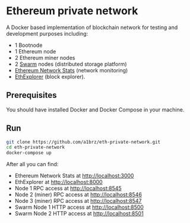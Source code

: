 # Ethereum private network
A Docker based implementation of blockchain network for testing and development purposes including:
- 1 Bootnode
- 1 Ethereum node
- 2 Ethereum miner nodes
- 2 [Swarm](https://swarm-guide.readthedocs.io/en/latest/introduction.html) nodes (distributed storage platform)
- [Ethereum Network Stats](https://github.com/cubedro/eth-netstats) (network monitoring)
- [EthExplorer](https://github.com/etherparty/explorer) (block explorer).

## Prerequisites
You should have installed Docker and Docker Compose in your machine.

## Run
```bash
git clone https://github.com/a1brz/eth-private-network.git
cd eth-private-network
docker-compose up
```

After all you can find:
- Ethereum Network Stats at [http://localhost:3000](http://localhost:3000)
- EthExplorer at [http://localhost:8000](http://localhost:8000)
- Node 1 RPC access at [http://localhost:8545](http://localhost:8545)
- Node 2 (miner) RPC access at [http://localhost:8546](http://localhost:8546)
- Node 3 (miner) RPC access at [http://localhost:8547](http://localhost:8547)
- Swarm Node 1 HTTP access at [http://localhost:8500](http://localhost:8500)
- Swarm Node 2 HTTP access at [http://localhost:8501](http://localhost:8501)

